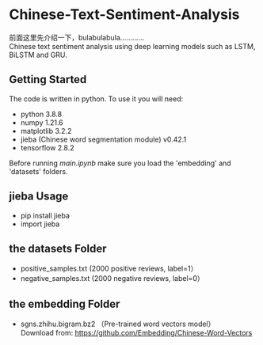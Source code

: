 # Chinese-Text-Sentiment-Analysis

前面这里先介绍一下，bulabulabula............  
Chinese text sentiment analysis using deep learning models such as LSTM, BiLSTM and GRU.

## Getting Started

The code is written in python. To use it you will need:
* python 3.8.8
* numpy 1.21.6 
* matplotlib 3.2.2 
* jieba (Chinese word segmentation module) v0.42.1 
* tensorflow 2.8.2

Before running <I>main.ipynb</I> make sure you load the 'embedding' and 'datasets' folders.

## jieba Usage
* pip install jieba 
* import jieba 

## the datasets Folder 
* positive_samples.txt (2000 positive reviews, label=1）
* negative_samples.txt (2000 negative reviews, label=0）

## the embedding Folder  
* sgns.zhihu.bigram.bz2 （Pre-trained word vectors model）<br />Download from: https://github.com/Embedding/Chinese-Word-Vectors

